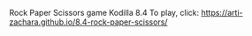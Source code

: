Rock Paper Scissors game
Kodilla 8.4
To play, click:
https://arti-zachara.github.io/8.4-rock-paper-scissors/
